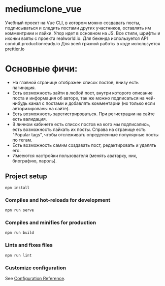 # mediumclone_vue
Учебный проект на Vue CLI, в котором можно создавать посты, подписываться и следить постами других участников, оставлять им комментриии и лайки. Упор идет в основном на JS. Все стили, шрифты и иконки взяты с проекта realworld.io. Для бекенда используется API conduit.productionready.io
Для всей грязной работы в коде используется prettier.io

# Основные фичи:
- На главной странице отображен список постов, внизу есть пагинация.
- Есть возможность зайти в любой пост, внутри которого описание поста и информация об авторе, так же можно подписаться на чей-нибудь канал с постами и добавлять комментарии (но только если авторизированы на сайте).
- Есть возможность зарегистрироваться. При регистрации на сайте есть валидация.
- В личном кабинете есть список постов на кого мы подписались, есть возможность лайкать их посты. Справа на странице есть "Popular tags", чтобы отслеживать определенные популярные посты по тегам.
- Есть возможность самим создавать пост, редактировать и удалять его.
- Имееются настройки пользователя (менять аватарку, ник, биографию, пароль).


## Project setup
```
npm install
```

### Compiles and hot-reloads for development
```
npm run serve
```

### Compiles and minifies for production
```
npm run build
```

### Lints and fixes files
```
npm run lint
```

### Customize configuration
See [Configuration Reference](https://cli.vuejs.org/config/).

